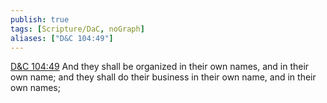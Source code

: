 ```yaml
---
publish: true
tags: [Scripture/DaC, noGraph]
aliases: ["D&C 104:49"]
---
```

[D&C 104:49](https://churchofjesuschrist.org/study/scriptures/dc-testament/dc/104?lang=eng&id=p49#p49) And they shall be organized in their own names, and in their own name; and they shall do their business in their own name, and in their own names;
